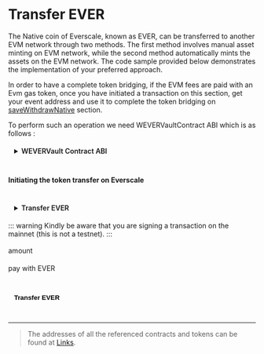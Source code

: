 <div class="EverNativeCoinTransfer">

# Transfer EVER

The Native coin of Everscale, known as EVER, can be transferred to another EVM network through two methods. The first method involves manual asset minting on EVM network, while the second method automatically mints the assets on the EVM network. The code sample provided below demonstrates the implementation of your preferred approach.

In order to have a complete token bridging, if the EVM fees are paid with an Evm gas token, once you have initiated a transaction on this section, get your event address and use it to complete the token bridging on [saveWithdrawNative](../saveWithdraw/saveWithdrawNative.md) section.

To perform such an operation we need WEVERVaultContract ABI which is as follows :

<details>
<summary>WEVERVault Contract ABI</summary>

```typescript
abstract class EverAbi {
  static WeverVault = {
    "ABI version": 2,
    version: "2.2",
    header: ["pubkey", "time", "expire"],
    functions: [
      {
        name: "constructor",
        inputs: [
          { name: "owner_", type: "address" },
          { name: "root", type: "address" },
          { name: "root_tunnel", type: "address" },
          { name: "receive_safe_fee", type: "uint128" },
          { name: "settings_deploy_wallet_grams", type: "uint128" },
          { name: "initial_balance", type: "uint128" },
        ],
        outputs: [],
      },
      {
        name: "receiveTokenWalletAddress",
        inputs: [{ name: "wallet", type: "address" }],
        outputs: [],
      },
      {
        name: "drain",
        inputs: [{ name: "receiver", type: "address" }],
        outputs: [],
      },
      {
        name: "setConfiguration",
        inputs: [
          {
            components: [
              { name: "root_tunnel", type: "address" },
              { name: "root", type: "address" },
              { name: "receive_safe_fee", type: "uint128" },
              { name: "settings_deploy_wallet_grams", type: "uint128" },
              { name: "initial_balance", type: "uint128" },
            ],
            name: "_configuration",
            type: "tuple",
          },
        ],
        outputs: [],
      },
      {
        name: "withdraw",
        inputs: [{ name: "amount", type: "uint128" }],
        outputs: [],
      },
      {
        name: "grant",
        inputs: [{ name: "amount", type: "uint128" }],
        outputs: [],
      },
      {
        name: "wrap",
        inputs: [
          { name: "tokens", type: "uint128" },
          { name: "owner_address", type: "address" },
          { name: "gas_back_address", type: "address" },
          { name: "payload", type: "cell" },
        ],
        outputs: [],
      },
      {
        name: "onAcceptTokensTransfer",
        inputs: [
          { name: "tokenRoot", type: "address" },
          { name: "amount", type: "uint128" },
          { name: "sender", type: "address" },
          { name: "senderWallet", type: "address" },
          { name: "remainingGasTo", type: "address" },
          { name: "payload", type: "cell" },
        ],
        outputs: [],
      },
      {
        name: "transferOwnership",
        inputs: [{ name: "newOwner", type: "address" }],
        outputs: [],
      },
      {
        name: "renounceOwnership",
        inputs: [],
        outputs: [],
      },
      {
        name: "_randomNonce",
        inputs: [],
        outputs: [{ name: "_randomNonce", type: "uint256" }],
      },
      {
        name: "owner",
        inputs: [],
        outputs: [{ name: "owner", type: "address" }],
      },
      {
        name: "configuration",
        inputs: [],
        outputs: [
          {
            components: [
              { name: "root_tunnel", type: "address" },
              { name: "root", type: "address" },
              { name: "receive_safe_fee", type: "uint128" },
              { name: "settings_deploy_wallet_grams", type: "uint128" },
              { name: "initial_balance", type: "uint128" },
            ],
            name: "configuration",
            type: "tuple",
          },
        ],
      },
      {
        name: "token_wallet",
        inputs: [],
        outputs: [{ name: "token_wallet", type: "address" }],
      },
      {
        name: "total_wrapped",
        inputs: [],
        outputs: [{ name: "total_wrapped", type: "uint128" }],
      },
    ],
    data: [{ key: 1, name: "_randomNonce", type: "uint256" }],
    events: [
      {
        name: "OwnershipTransferred",
        inputs: [
          { name: "previousOwner", type: "address" },
          { name: "newOwner", type: "address" },
        ],
        outputs: [],
      },
    ],
    fields: [
      { name: "_pubkey", type: "uint256" },
      { name: "_timestamp", type: "uint64" },
      { name: "_constructorFlag", type: "bool" },
      { name: "_randomNonce", type: "uint256" },
      { name: "owner", type: "address" },
      {
        components: [
          { name: "root_tunnel", type: "address" },
          { name: "root", type: "address" },
          { name: "receive_safe_fee", type: "uint128" },
          { name: "settings_deploy_wallet_grams", type: "uint128" },
          { name: "initial_balance", type: "uint128" },
        ],
        name: "configuration",
        type: "tuple",
      },
      { name: "token_wallet", type: "address" },
      { name: "total_wrapped", type: "uint128" },
    ],
  } as const;
}
```

</details>

<br/>

#### Initiating the token transfer on Everscale

<br/>
<details>
<summary>Transfer EVER</summary>

```typescript
// Import the required libraries
import { ethers } from "ethers";
import { Address } from "everscale-inpage-provider";

// Initiate the Tvm provider as mentioned in prerequisites section

// User's Everscale address
const everSender: Address = new Address("0:12345");

/**
 * @param WeverVaultAbi {JSON} WEVER contract ABI
 * @param WEVERVaultAddress {Address} address of the WEVERVault contract
 */
const WEVERVaultContract: =
  new provider.Contract(WeverVaultAbi, WEVERVaultAddress);

// Token amount
let amount: string;

// Pay EVM network fees with EVER ?
let payWithEver: boolean;

// Amount to attach to the transaction if payWithEver = true
/// @dev This parameter represents the estimated gas fees for one of the saveWithdraws functions in EVER coins.
const auto_value: string;

// Amount to attach to the transaction if payWithEver = false
const manual_value: string = 6;

// See building payloads -> Everscale Native Coin Payload
let EverNativeCoinPayload: string;

/**
 * @param tokens {string} EVER amount
 * @param owner_address {Address} Always compounder address
 * @param gas_back_address {Address} Address to send the change back
 * @param payload {string} Operational payload
 * @param from {Address} Sender address
 * @notice @param amount {string} this parameter is important when asset releasing on EVM network is done automatically
 * @param bounce {boolean} return remaining gas ? always true
 */
  await WEVERVaultContract.methods
    .wrap({
      tokens: ethers.parseUnits(amount, 9).toString(),
      owner_address: Compounder,
      gas_back_address: payWithEver ? EventCloser : everSender, 
      payload: EverNativeCoinPayload,
    })
    .send({
      from: everSender,
      amount: ethers.parseUnits((payWithEver ? auto_value : manual_value ), 9).toString(),
      bounce: true,
    });
```

</details>

::: warning
Kindly be aware that you are signing a transaction on the mainnet (this is not a testnet).
::: 

<label for="amount">amount </label>
<input ref="amount" type="number"/>
<br/>

<label class="container">pay with EVER
<input class="checkboxInput" ref="everPay" type="checkbox">
<span class="checkmark"></span>
</label>

<br/>
<button @click="HandleTransferEverNativeCoin" style="{background-color : gray, border-radius: 100px}">Transfer EVER</button>

<p class="output-p" ref="EverNativeCoinOutput"></p>

---

> The addresses of all the referenced contracts and tokens can be found at [Links](../../../../../docs/addresses.md).

</div>

<script lang="ts" >
import { usePayloadBuilders } from "../../../providers/usePayloadBuilders";
import { useEverToEvmTransfers } from "../../../providers/useEverToEvmTransfers";
import { defineComponent, ref, onMounted } from "vue";
import { Address } from "everscale-inpage-provider";
import {toast} from "../../../providers/helpers/toaster.ts"
import {useEvmProvider} from "../../../../providers/useEvmProvider"

export default defineComponent({
  name: "EverNativeCoinTransfer",
  setup() {
    const { transferEverNativeCoin } = useEverToEvmTransfers();
    onMounted(async ()=>{
      await useEvmProvider().MetaMaskProvider().on('chainChanged', (chainId) => window.location.reload());
    })
    async function HandleTransferEverNativeCoin() {
      this.$refs.EverNativeCoinOutput.innerHTML = "processing ...";

      if (Number(this.$refs.amount.value) <= 0) {
        toast("Please enter a valid number !!", 0);
        this.$refs.EverNativeCoinOutput.innerHTML = ""
        return
      }

      var EverNativeCoinOutput = await transferEverNativeCoin(
        this.$refs.amount.value.toString(),
        this.$refs.everPay.checked
      );

      if (EverNativeCoinOutput[0] != "ERROR :" ){
      toast("Operation successful", 1)
      }else{
      toast(EverNativeCoinOutput[1], 0);
      this.$refs.EverNativeCoinOutput.innerHTML = "";
      return;
      } 
      this.$refs.EverNativeCoinOutput.innerHTML = EverNativeCoinOutput;
    }
    return {
      HandleTransferEverNativeCoin,
    };
  },
});

</script>

<style>
  button, input, details, select, .output-p{
  background-color: var(--vp-c-bg-mute);
  transition: background-color 0.1s;
  padding: 5px 12px;
  border: 1px solid var(--vp-c-divider);
  border-radius: 8px;
  font-weight: 600;
  margin-right: 0.5rem;
  cursor : pointer;  
}
.container {
  display: flex;
  position: relative;
  margin-bottom: 12px;
}

.container .checkboxInput {
  position: absolute;
  opacity: 0;
  height: 0;
  width: 0;
}

.checkmark {
  cursor: pointer;  
  position: relative;
  top: 0;
  left: 0;
  height: 25px;
  width: 25px;
  background-color: var(--vp-c-bg-mute);
  border: 1px solid var(--vp-c-divider);
  border-radius : 8px;
  margin-left: 10px;
}

.container input:checked ~ .checkmark {
  background-color: rgb(16, 185, 129);
}

.checkmark:after {
  content: "";
  position: absolute;
  display: none;
}

.container input:checked ~ .checkmark:after {
  display: block;
}

.container .checkmark:after {
  left: 9px;
  top: 5px;
  width: 5px;
  height: 10px;
  border: solid white;
  border-width: 0 3px 3px 0;
  -webkit-transform: rotate(45deg);
  -ms-transform: rotate(45deg);
  transform: rotate(45deg);
}
</style>
